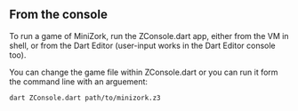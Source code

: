 ## From the console ##
To run a game of MiniZork, run the ZConsole.dart app, either from the VM in shell,
or from the Dart Editor (user-input works in the Dart Editor console too).

You can change the game file within ZConsole.dart or you can run it form the 
command line with an arguement:

    dart ZConsole.dart path/to/minizork.z3